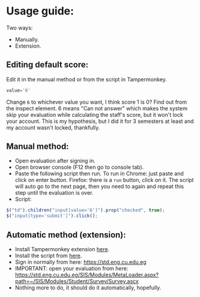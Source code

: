 # Usage guide:
Two ways:
- Manually.
- Extension.
## Editing default score:
Edit it in the manual method or from the script in Tampermonkey.
```javascript
value='6'
```
Change `6` to whichever value you want, I think score 1 is 0? Find out from the inspect element. 6 means "Can not answer" which makes the system skip your evaluation while calculating the staff's score, but it won't lock your account. This is my hypothesis, but I did it for 3 semesters at least and my account wasn't locked, thankfully.

## Manual method:
- Open evaluation after signing in.
- Open browser console (F12 then go to console tab).
- Paste the following script then run. To run in Chrome: just paste and click on enter button. Firefox: there is a `run` button, click on it. The script will auto go to the next page, then you need to again and repeat this step until the evaluation is over.
- Script:
```javascript
$("td").children("input[value='6']").prop("checked", true);
$("input[type='submit']").click();
```

## Automatic method (extension):
- Install Tampermonkey extension [here](https://www.tampermonkey.net/).
- Install the script from [here](https://raw.githubusercontent.com/mostafa-abdelbrr/auto-skip-cufe-chs-staff-evaluation/master/AutoEvaluate.user.js).
- Sign in normally from here: https://std.eng.cu.edu.eg 
- IMPORTANT: open your evaluation from here: 
https://std.eng.cu.edu.eg/SIS/Modules/MetaLoader.aspx?path=~/SIS/Modules/Student/Survey/Survey.ascx
- Nothing more to do, it should do it automatically, hopefully.